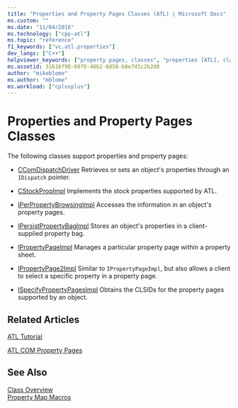 ```yaml
---
title: "Properties and Property Pages Classes (ATL) | Microsoft Docs"
ms.custom: ""
ms.date: "11/04/2016"
ms.technology: ["cpp-atl"]
ms.topic: "reference"
f1_keywords: ["vc.atl.properties"]
dev_langs: ["C++"]
helpviewer_keywords: ["property pages, classes", "properties [ATL], classes", "properties [ATL]"]
ms.assetid: 31616f98-69f8-48b2-8d58-b8e7d1c2b2d8
author: "mikeblome"
ms.author: "mblome"
ms.workload: ["cplusplus"]
---
```

# Properties and Property Pages Classes

The following classes support properties and property pages:

- [CComDispatchDriver](../atl/reference/atl-typedefs.md#ccomdispatchdriver) Retrieves or sets an object's properties through an `IDispatch` pointer.

- [CStockPropImpl](../atl/reference/cstockpropimpl-class.md) Implements the stock properties supported by ATL.

- [IPerPropertyBrowsingImpl](../atl/reference/iperpropertybrowsingimpl-class.md) Accesses the information in an object's property pages.

- [IPersistPropertyBagImpl](../atl/reference/ipersistpropertybagimpl-class.md) Stores an object's properties in a client-supplied property bag.

- [IPropertyPageImpl](../atl/reference/ipropertypageimpl-class.md) Manages a particular property page within a property sheet.

- [IPropertyPage2Impl](../atl/reference/ipropertypage2impl-class.md) Similar to `IPropertyPageImpl`, but also allows a client to select a specific property in a property page.

- [ISpecifyPropertyPagesImpl](../atl/reference/ispecifypropertypagesimpl-class.md) Obtains the CLSIDs for the property pages supported by an object.

## Related Articles

[ATL Tutorial](../atl/active-template-library-atl-tutorial.md)

[ATL COM Property Pages](../atl/atl-com-property-pages.md)

## See Also

[Class Overview](../atl/atl-class-overview.md)   
[Property Map Macros](../atl/reference/property-map-macros.md)

